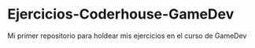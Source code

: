 # Ejercicios-Coderhouse-GameDev
Mi primer repositorio para holdear mis ejercicios en el curso de GameDev 
